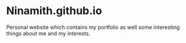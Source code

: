 # Ninamith.github.io

Personal website which contains my portfolio as well some interesting things about me and my interests.
